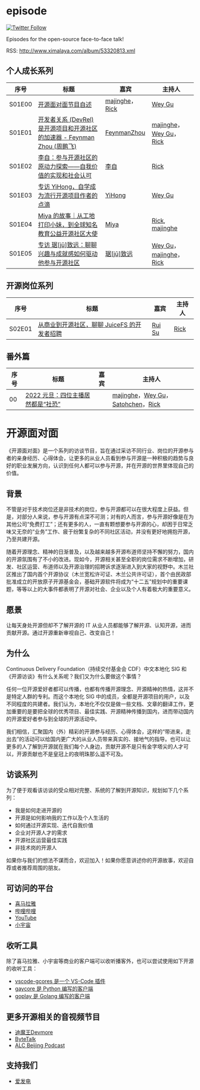 # episode

[![Twitter Follow](https://img.shields.io/twitter/follow/osf2f?style=social)](https://twitter.com/osf2f)

Episodes for the open-source face-to-face talk!

RSS: http://www.ximalaya.com/album/53320813.xml


## 个人成长系列

| 序号 | 标题 | 嘉宾 | 主持人 |
|---|---|---|---|
| S01E00 | [开源面对面节目自述](https://www.ximalaya.com/sound/456334989) | [majinghe](https://github.com/majinghe)，[Rick](https://github.com/linuxsuren) | [Wey Gu](https://github.com/wey-gu) |
| S01E01 | [开发者关系 (DevRel) 是开源项目和开源社区的加速器 - Feynman Zhou (周鹏飞)](https://www.ximalaya.com/sound/465458545) | [FeynmanZhou](https://github.com/FeynmanZhou) | [majinghe](https://github.com/majinghe)，[Wey Gu](https://github.com/wey-gu)，[Rick](https://github.com/linuxsuren) |
| S01E02 | [李自：参与开源社区的原动力探索——自我价值的实现和社会认可](https://www.ximalaya.com/sound/466962028) | [李自](https://github.com/robekeane) | [Rick](https://github.com/linuxsuren) |
| S01E03 | [专访 YiHong，自学成为流行开源项目作者的点滴](https://www.ximalaya.com/sound/474215643) | [YiHong](https://github.com/yihong0618) | [Wey Gu](https://github.com/wey-gu) |
| S01E04 | [Miya 的故事｜从工地打印小妹，到全球知名教育公益开源社区大使](https://www.ximalaya.com/sound/484328758) | [Miya](https://github.com/miyaliu666) | [Rick](https://github.com/linuxsuren), [majinghe](https://github.com/majinghe) |
| S01E05 | [专访 琚[jū]致远：聊聊兴趣与成就感如何驱动他参与开源社区](https://www.ximalaya.com/sound/493354361) | [琚[jū]致远](https://github.com/juzhiyuan) | [Wey Gu](https://github.com/wey-gu)，[majinghe](https://github.com/majinghe)，[Rick](https://github.com/linuxsuren) |


## 开源岗位系列

| 序号 | 标题 | 嘉宾 | 主持人 |
|---|---|---|---|
| S02E01 | [从商业到开源社区，聊聊 JuiceFS 的开发者招聘](https://www.ximalaya.com/sound/482662081) | [Rui Su](https://github.com/Suave) | [Rick](https://github.com/linuxsuren) |

## 番外篇

| 序号 | 标题 | 嘉宾 | 主持人 |
|---|---|---|---|
| 00 | [2022 元旦：四位主播居然都是“社恐”](https://www.ximalaya.com/sound/487941499) | | [majinghe](https://github.com/majinghe)，[Wey Gu](https://github.com/wey-gu)，[Satohchen](https://github.com/Satohchen)，[Rick](https://github.com/linuxsuren) |

# 开源面对面

《开源面对面》是一个系列的访谈节目，旨在通过采访不同行业、岗位的开源参与者的亲身经历、心得体会，让更多的从业人员看到参与开源是一种积极的趋势与良好的职业发展方向，认识到任何人都可以参与开源，并在开源的世界里体现自己的价值。

## 背景

不管是对于技术岗位还是非技术的岗位，参与开源都可以在很大程度上获益。但是，对部分人来说，参与开源有点深不可测；对有的人而言，参与开源好像是在为其他公司“免费打工”；还有更多的人，一直有颗想要参与开源的心，却困于日常乏味又无奈的“业务”工作、疲于纷繁复杂的不同社区活动，并没有更好地拥抱开源，乃至共建开源。

随着开源理念、精神的日渐普及，以及越来越多开源布道师坚持不懈的努力，国内的开源氛围有了不小的改进。现如今，开源相关甚至全职的岗位需求不断增加，研发、社区运营、布道师以及开源治理的招聘诉求逐渐进入到大家的视野中。木兰社区推出了国内首个开源协议（木兰宽松许可证、木兰公共许可证），首个由民政部批准成立的开放原子开源基金会，基础开源软件将成为“十二五”规划中的重要课题，等等以上的大事件都表明了开源对社会、企业以及个人有着极大的重要意义。

## 愿景

让每天身处开源但却不了解开源的 IT 从业人员都能够了解开源、认知开源，进而贡献开源。通过开源重新审视自己、改变自己！

## 为什么

Continuous Delivery Foundation（持续交付基金会 CDF）中文本地化 SIG 和《开源访谈》有什么关系呢？我们又为什么要做这个事情？

任何一位开源爱好者都可以传播，也都有传播开源理念、开源精神的热情，这并不是特定人群的专利。而这个本地化 SIG 中的成员，全都是开源项目的用户，以及不同程度的共建者。我们认为，本地化不仅仅是做一些文档、文章的翻译工作，更加重要的是要把全球的优秀项目、最佳实践、开源精神传播到国内，进而带动国内的开源爱好者参与到全球的开源活动中。

我们相信，汇聚国内（外）精彩的开源参与经历、心得体会，这样的“带进来，走出去”的活动可以给国内更广大的从业人员带来真实的、接地气的指导。也可以让更多的人了解到开源就在我们每个人身边，贡献开源不是只有金字塔尖的人才可以，开源贡献也不是皇冠上的夜明珠那么遥不可及。

## 访谈系列

为了便于观看该访谈的受众相对完整、系统的了解到开源知识，规划如下几个系列：

* 我是如何走进开源的
* 开源是如何影响我的工作以及个人生活的
* 如何通过开源实现、迭代自我价值
* 企业对开源人才的需求
* 开源社区运营最佳实践
* 非技术岗的开源人

如果你与我们的想法不谋而合，欢迎加入！如果你愿意讲述你的开源故事，欢迎自荐或者推荐周围的朋友。

## 可访问的平台

* [喜马拉雅](https://www.ximalaya.com/album/53320813)
* [哔哩哔哩](https://space.bilibili.com/433584098/channel/seriesdetail?sid=809206)
* [YouTube](https://www.youtube.com/channel/UCV7Ibg1k_aMSEcDFgJvuvdg)
* [小宇宙](https://www.xiaoyuzhoufm.com/podcast/617ab62d9a75e8810fc37b99)

## 收听工具

除了喜马拉雅、小宇宙等商业的客户端可以收听播客外，也可以尝试使用如下开源的收听工具：

* [vscode-gcores 是一个 VS-Code 插件](https://github.com/yihong0618/vscode-gcores)
* [gaycore 是 Python 编写的客户端](https://github.com/yihong0618/gaycore)
* [goplay 是 Golang 编写的客户端](https://github.com/LinuxSuRen/goplay)

## 更多开源相关的音视频节目
* [迪魔王Devmore](https://www.ximalaya.com/zhubo/343307074/)
* [ByteTalk](https://bytetalk.fm/)
* [ALC Beijing Podcast](https://www.ximalaya.com/keji/37853515/)

## 支持我们

- [爱发电](https://afdian.net/@opensource-f2f)
